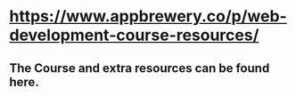 
# https://www.appbrewery.co/p/web-development-course-resources/
## The Course and extra resources can be found here.